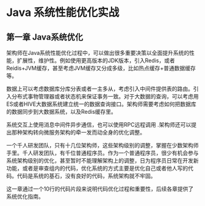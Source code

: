# Java 系统性能优化实战

## 第一章 Java系统优化

架构师在Java系统性能优化过程中，可以做出很多重要决策以全面提升系统的性能，扩展性，维护性。例如使用更高版本的JDK版本，引入Redis，或者Reidis+JVM缓存，甚至考虑JVM缓存又分成多级，比如热点缓存+普通数据缓存等。

数据上可以考虑数据库分库分表或者一主多从，考虑引入中间件提供表的路由。引入分布式事物管理器或者状态机来保证事务一致。对于大数据的查询，可以考虑用ES或者HIVE大数据系统建立统一的数据查询接口。架构师需要考虑如何把数据库的数据同步到大数据系统，以及Redis缓存里。

系统交互上使用消息中间件异步通信，也可以使用RPC远程调用 .架构师还可以提出那种架构转向微服务架构的牵一发而动全身的优化调整。

一个千人研发团队，只有十几位架构师，这些架构级别的调整，掌握在少数架构师手里。千人研发团队，有千位普通程序员。作为一个普通程序员，很少有机会参与系统架构级别的优化，甚至暂时不能理解架构上的调整，日为程序员日常在开发新功能，或者是审查组内的代码，优化系统的方式主要是优化自己或者他人写的代码。代码是系统的基石，没有良好的代码，系统架构就不牢固。 

这一章通过一个10行的代码片段来说明代码优化过程和重要性，后续各章提供了系统优化指南。
